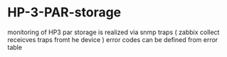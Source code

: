 # HP-3-PAR-storage

monitoring of HP3 par storage is realized via snmp traps ( zabbix collect receicves traps fromt he device )
error codes can be defined from error table

